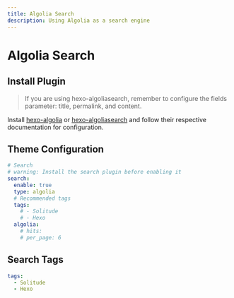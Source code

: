 ```yaml
---
title: Algolia Search
description: Using Algolia as a search engine
---
```


# Algolia Search

## Install Plugin

> If you are using hexo-algoliasearch, remember to configure the fields parameter: title, permalink, and content.

Install [hexo-algolia](https://github.com/oncletom/hexo-algolia) or [hexo-algoliasearch](https://github.com/LouisBarranqueiro/hexo-algoliasearch) and follow their respective documentation for configuration.

## Theme Configuration

```yaml
# Search
# warning: Install the search plugin before enabling it
search:
  enable: true
  type: algolia
  # Recommended tags
  tags:
    # - Solitude
    # - Hexo
  algolia:
    # hits:
    # per_page: 6
```

## Search Tags

```yaml
tags:
  - Solitude
  - Hexo
```
